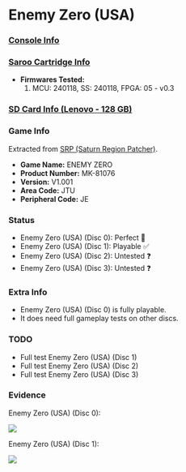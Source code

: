 # Enemy Zero (USA)

### [Console Info](../../../../../Info/Consoles/VA13/README.md)

### [Saroo Cartridge Info](../../../../../Info/Cartridges/RetroGameParadiseStore/1.32F/README.md)

- <b>Firmwares Tested:</b>
  1. MCU: 240118, SS: 240118, FPGA: 05 - v0.3

### [SD Card Info (Lenovo - 128 GB)](../../../../../Info/SdCards/Lenovo/128GB/fat32/README.md)

### Game Info

Extracted from [SRP (Saturn Region Patcher)](https://segaxtreme.net/resources/saturn-region-patcher.81/download).

- <b>Game Name:</b> ENEMY ZERO
- <b>Product Number:</b> MK-81076
- <b>Version:</b> V1.001
- <b>Area Code:</b> JTU
- <b>Peripheral Code:</b> JE

### Status

- Enemy Zero (USA) (Disc 0): Perfect :100:
- Enemy Zero (USA) (Disc 1): Playable :white_check_mark:
- Enemy Zero (USA) (Disc 2): Untested :question:
- Enemy Zero (USA) (Disc 3): Untested :question:

### Extra Info

- Enemy Zero (USA) (Disc 0) is fully playable.
- It does need full gameplay tests on other discs.

### TODO

- Full test Enemy Zero (USA) (Disc 1)
- Full test Enemy Zero (USA) (Disc 2)
- Full test Enemy Zero (USA) (Disc 3)

### Evidence

Enemy Zero (USA) (Disc 0):

[![](https://img.youtube.com/vi/21aptNmny1s/0.jpg)](https://www.youtube.com/watch?v=21aptNmny1s)

Enemy Zero (USA) (Disc 1):

[![](https://img.youtube.com/vi/e5DVeG2BXvw/0.jpg)](https://www.youtube.com/watch?v=e5DVeG2BXvw)
